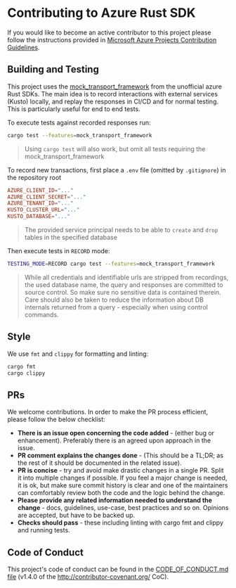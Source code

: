 # Contributing to Azure Rust SDK

If you would like to become an active contributor to this project please
follow the instructions provided in [Microsoft Azure Projects Contribution Guidelines](https://azure.github.io/azure-sdk/general_introduction.html).

## Building and Testing

This project uses the [mock_transport_framework](https://github.com/Azure/azure-sdk-for-rust/blob/main/docs/mock_transport.md)
from the unofficial azure Rust SDKs. The main idea is to record interactions with external services (Kusto) locally, and replay
the responses in CI/CD and for normal testing. This is particularly useful for end to end tests.

To execute tests against recorded responses run:

```bash
cargo test --features=mock_transport_framework
```

> Using `cargo test` will also work, but omit all tests requiring the mock_transport_framework

To record new transactions, first place a `.env` file (omitted by `.gitignore`) in the repository root

```toml
AZURE_CLIENT_ID="..."
AZURE_CLIENT_SECRET="..."
AZURE_TENANT_ID="..."
KUSTO_CLUSTER_URL="..."
KUSTO_DATABASE="..."
```

> The provided service principal needs to be able to `create` and `drop` tables in the specified database

Then execute tests in `RECORD` mode:

```bash
TESTING_MODE=RECORD cargo test --features=mock_transport_framework
```

> While all credentials and identifiable urls are stripped from recordings, the used database name, the query
> and responses are committed to source control. So make sure no sensitive data is contained therein. Care
> should also be taken to reduce the information about DB internals returned from a query - especially
> when using control commands.

## Style

We use `fmt` and `clippy` for formatting and linting:

```bash
cargo fmt
cargo clippy
```

## PRs

We welcome contributions. In order to make the PR process efficient, please follow the below checklist:

- **There is an issue open concerning the code added** - (either bug or enhancement).
  Preferably there is an agreed upon approach in the issue.
- **PR comment explains the changes done** - (This should be a TL;DR; as the rest of it should be documented in the related issue).
- **PR is concise** - try and avoid make drastic changes in a single PR. Split it into multiple changes if possible. If you feel a major change is needed, it is ok, but make sure commit history is clear and one of the maintainers can comfortably review both the code and the logic behind the change.
- **Please provide any related information needed to understand the change** - docs, guidelines, use-case, best practices and so on. Opinions are accepted, but have to be backed up.
- **Checks should pass** - these including linting with cargo fmt and clippy and running tests.

## Code of Conduct

This project's code of conduct can be found in the
[CODE_OF_CONDUCT.md file](https://github.com/Azure/azure-kusto-rust/blob/main/CODE_OF_CONDUCT.md)
(v1.4.0 of the http://contributor-covenant.org/ CoC).
